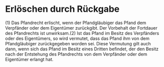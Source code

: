 # Erlöschen durch Rückgabe

(1) Das Pfandrecht erlischt, wenn der Pfandgläubiger das Pfand dem Verpfänder oder dem Eigentümer zurückgibt. Der Vorbehalt der Fortdauer des Pfandrechts ist unwirksam.(2) Ist das Pfand im Besitz des Verpfänders oder des Eigentümers, so wird vermutet, dass das Pfand ihm von dem Pfandgläubiger zurückgegeben worden sei. Diese Vermutung gilt auch dann, wenn sich das Pfand im Besitz eines Dritten befindet, der den Besitz nach der Entstehung des Pfandrechts von dem Verpfänder oder dem Eigentümer erlangt hat. 

